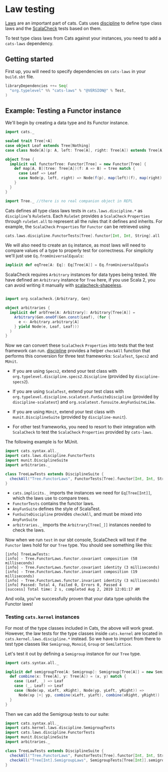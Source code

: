 # Law testing

[Laws](../typeclasses.md#laws) are an important part of cats.
Cats uses [discipline](https://github.com/typelevel/discipline) to define type class laws and
the [ScalaCheck](https://github.com/rickynils/scalacheck) tests based on them.

To test type class laws from Cats against your instances, you need to add a `cats-laws` dependency.

## Getting started

First up, you will need to specify dependencies on `cats-laws` in your `build.sbt` file.

```scala
libraryDependencies ++= Seq(
  "org.typelevel" %% "cats-laws" % "@VERSION@" % Test,
)
```


## Example: Testing a Functor instance

We'll begin by creating a data type and its Functor instance.
```scala mdoc
import cats._

sealed trait Tree[+A]
case object Leaf extends Tree[Nothing]
case class Node[A](p: A, left: Tree[A], right: Tree[A]) extends Tree[A]

object Tree {
  implicit val functorTree: Functor[Tree] = new Functor[Tree] {
    def map[A, B](tree: Tree[A])(f: A => B) = tree match {
      case Leaf => Leaf
      case Node(p, left, right) => Node(f(p), map(left)(f), map(right)(f))
    }
  }
}
```
```scala mdoc:invisible
import Tree._ //there is no real companion object in REPL
```

Cats defines all type class laws tests in `cats.laws.discipline.*`
as `discipline`'s `RuleSet`s. Each `RuleSet` provides a `ScalaCheck` `Properties` through
`ruleSet.all` to represent all the rules that it defines and inherits. For example,
the `ScalaCheck` `Properties` for `Functor` can be retrieved using

```scala
cats.laws.discipline.FunctorTests[Tree].functor[Int, Int, String].all
```

We will also need to create an `Eq` instance, as most laws will need to compare values of a type to properly test for correctness.
For simplicity we'll just use `Eq.fromUniversalEquals`:

```scala mdoc
implicit def eqTree[A: Eq]: Eq[Tree[A]] = Eq.fromUniversalEquals
```
ScalaCheck requires `Arbitrary` instances for data types being tested. We have defined an `Arbitrary` instance for `Tree` here,
if you use Scala 2, you can avoid writing it manually with [scalacheck-shapeless](https://github.com/alexarchambault/scalacheck-shapeless).

```scala mdoc:silent

import org.scalacheck.{Arbitrary, Gen}

object arbitraries {
  implicit def arbTree[A: Arbitrary]: Arbitrary[Tree[A]] =
    Arbitrary(Gen.oneOf(Gen.const(Leaf), (for {
      e <- Arbitrary.arbitrary[A]
    } yield Node(e, Leaf, Leaf)))
  )
}
```

Now we can convert these `ScalaCheck` `Properties` into tests that the test framework can run.  [discipline](https://github.com/typelevel/discipline) provides a helper `checkAll` function that performs
this conversion for three test frameworks: `ScalaTest`, `Specs2` and `MUnit`.

* If you are using `Specs2`, extend your test class with `org.typelevel.discipline.specs2.Discipline` (provided by `discipline-specs2`).

* If you are using `ScalaTest`, extend your test class with `org.typelevel.discipline.scalatest.FunSuiteDiscipline` (provided by `discipline-scalatest`) and `org.scalatest.funsuite.AnyFunSuiteLike`.

* If you are using `MUnit`, extend your test class with `munit.DisciplineSuite` (provided by `discipline-munit`).

* For other test frameworks, you need to resort to their integration with `ScalaCheck` to test
the `ScalaCheck` `Properties` provided by `cats-laws`.

The following example is for MUnit.

```scala mdoc
import cats.syntax.all._
import cats.laws.discipline.FunctorTests
import munit.DisciplineSuite
import arbitraries._

class TreeLawTests extends DisciplineSuite {
  checkAll("Tree.FunctorLaws", FunctorTests[Tree].functor[Int, Int, String])
}
```

* `cats.implicits._` imports the instances we need for `Eq[Tree[Int]]`, which the laws use to compare trees.
* `FunctorTests` contains the functor laws.
* `AnyFunSuite` defines the style of ScalaTest.
* `FunSuiteDiscipline` provides `checkAll`, and must be mixed into `AnyFunSuite`
* `arbitraries._` imports the `Arbitrary[Tree[_]]` instances needed to check the laws.

Now when we run `test` in our sbt console, ScalaCheck will test if the `Functor` laws hold for our `Tree` type.
You should see something like this:

```
[info] TreeLawTests:
[info] - Tree.FunctorLaws.functor.covariant composition (58 milliseconds)
[info] - Tree.FunctorLaws.functor.covariant identity (3 milliseconds)
[info] - Tree.FunctorLaws.functor.invariant composition (19 milliseconds)
[info] - Tree.FunctorLaws.functor.invariant identity (3 milliseconds)
[info] Passed: Total 4, Failed 0, Errors 0, Passed 4
[success] Total time: 2 s, completed Aug 2, 2019 12:01:17 AM
```

And voila, you've successfully proven that your data type upholds the Functor laws!

### Testing `cats.kernel` instances

For most of the type classes included in Cats, the above will work great.
However, the law tests for the type classes inside `cats.kernel` are located in `cats.kernel.laws.discipline.*` instead.
So we have to import from there to test type classes like `Semigroup`, `Monoid`, `Group` or `Semilattice`.

Let's test it out by defining a `Semigroup` instance for our `Tree` type.

```scala mdoc
import cats.syntax.all._

implicit def semigroupTree[A: Semigroup]: Semigroup[Tree[A]] = new Semigroup[Tree[A]] {
  def combine(x: Tree[A], y: Tree[A]) = (x, y) match {
    case (Leaf, _) => Leaf
    case (_, Leaf) => Leaf
    case (Node(xp, xLeft, xRight), Node(yp, yLeft, yRight)) =>
      Node(xp |+| yp, combine(xLeft, yLeft), combine(xRight, yRight))
  }
}
```

Then we can add the Semigroup tests to our suite:

```scala mdoc:nest
import cats.syntax.all._
import cats.kernel.laws.discipline.SemigroupTests
import cats.laws.discipline.FunctorTests
import munit.DisciplineSuite
import arbitraries._

class TreeLawTests extends DisciplineSuite {
  checkAll("Tree.FunctorLaws", FunctorTests[Tree].functor[Int, Int, String])
  checkAll("Tree[Int].SemigroupLaws", SemigroupTests[Tree[Int]].semigroup)
}
```
